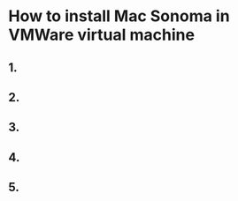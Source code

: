 # How to install Mac Sonoma in VMWare virtual machine

## 1.



## 2. 


## 3. 


## 4. 


## 5. 



